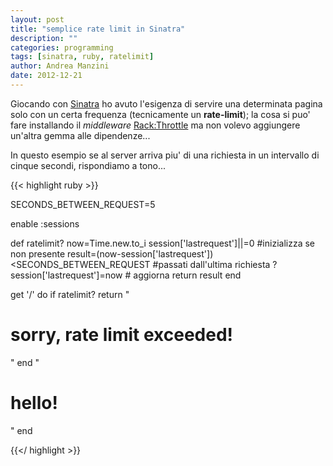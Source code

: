 ```yaml
---
layout: post
title: "semplice rate limit in Sinatra"
description: ""
categories: programming
tags: [sinatra, ruby, ratelimit]
author: Andrea Manzini
date: 2012-12-21
---
```


Giocando con [Sinatra](http://www.sinatrarb.com/) ho avuto l'esigenza di servire una determinata pagina solo con un certa frequenza (tecnicamente un **rate-limit**); la cosa si puo' fare installando il *middleware* [Rack:Throttle](https://github.com/datagraph/rack-throttle) ma non volevo aggiungere un'altra gemma alle dipendenze...

In questo esempio se al server arriva piu' di una richiesta in un intervallo di cinque secondi, rispondiamo a tono...

{{< highlight ruby >}}

SECONDS_BETWEEN_REQUEST=5
 
enable :sessions
 
def ratelimit?
  now=Time.new.to_i
  session['lastrequest']||=0 #inizializza se non presente
  result=(now-session['lastrequest'])<SECONDS_BETWEEN_REQUEST #passati dall'ultima richiesta ?
  session['lastrequest']=now # aggiorna
  return result
end
 
get '/' do
  if ratelimit?
    return "<h1>sorry, rate limit exceeded!</h1>"
  end
  "<h1>hello!</h1>"
end

{{</ highlight >}}
